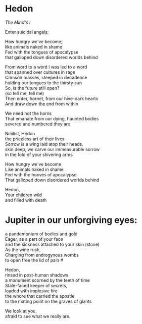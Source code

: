 # Hedon

*The Mind's I*

Enter suicidal angels;  

How hungry we've become;  
like animals naked in shame  
Fed with the tongues of apocalypse  
that galloped down disordered worlds behind  

From word to a word I was led to a word  
that spanned over cultures in rage  
Crimson masses, steeped in decadence  
holding our tongues to the thirsty sun  
So, is the future still open?  
(so tell me, tell me)  
Then enter, hornet, from our hive-dark hearts  
And draw down the end from within  

We need not the horns  
That emanate from our dying, haunted bodies  
severed and numbered they are  

Nihilist, Hedon  
the priceless art of their lives  
Sorrow is a wing laid atop their heads.  
skin deep, we carve our immeasurable sorrow  
in the fold of your shivering arms  

How hungry we've become  
Like animals naked in shame  
Fed with the hooves of apocalypse  
That galloped down disordered worlds behind  

Hedon,  
Your children wild  
and filled with death  

# Jupiter in our unforgiving eyes:  
a pandemonium of bodies and gold  
Eager, as a part of your face  
and the sickness attached to your skin (stone)  
As the wine rush,  
Charging from androgynous wombs  
to open free the lid of pain #  

Hedon,  
rinsed in post-human shadows  
a monument scorned by the teeth of time  
Stale-faced keeper of secrets,  
loaded with implosive fire  
the whore that carried the apostle  
to the mating point on the graves of giants  

We look at you,  
afraid to see what we really are.  
